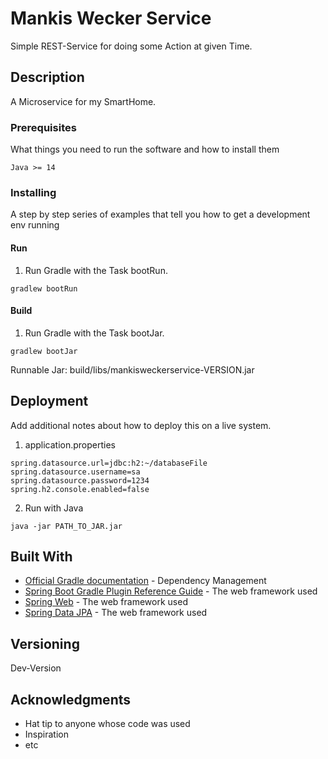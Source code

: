 # Mankis Wecker Service

Simple REST-Service for doing some Action at given Time.   

## Description

A Microservice for my SmartHome.


### Prerequisites

What things you need to run the software and how to install them

```
Java >= 14
```

### Installing

A step by step series of examples that tell you how to get a development env running

#### Run
1. Run Gradle with the Task bootRun.

```
gradlew bootRun
```
#### Build
1. Run Gradle with the Task bootJar.

```
gradlew bootJar
```

Runnable Jar: build/libs/mankisweckerservice-VERSION.jar

## Deployment

Add additional notes about how to deploy this on a live system.

1. application.properties
```
spring.datasource.url=jdbc:h2:~/databaseFile
spring.datasource.username=sa
spring.datasource.password=1234
spring.h2.console.enabled=false
```

2. Run with Java
```
java -jar PATH_TO_JAR.jar
```

## Built With

* [Official Gradle documentation](https://docs.gradle.org) - Dependency Management
* [Spring Boot Gradle Plugin Reference Guide](https://docs.spring.io/spring-boot/docs/2.2.5.RELEASE/gradle-plugin/reference/html/)  - The web framework used
* [Spring Web](https://docs.spring.io/spring-boot/docs/2.2.5.RELEASE/reference/htmlsingle/#boot-features-developing-web-applications) - The web framework used
* [Spring Data JPA](https://docs.spring.io/spring-boot/docs/2.2.5.RELEASE/reference/htmlsingle/#boot-features-jpa-and-spring-data) - The web framework used

## Versioning

Dev-Version

## Acknowledgments

* Hat tip to anyone whose code was used
* Inspiration
* etc


